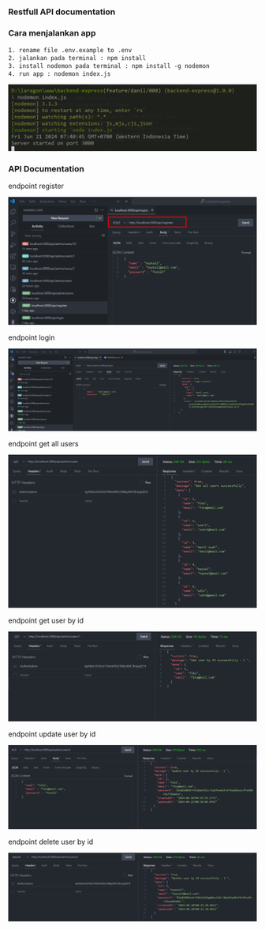### Restfull API documentation

### Cara menjalankan app 

    1. rename file .env.example to .env
    2. jalankan pada terminal : npm install
    3. install nodemon pada terminal : npm install -g nodemon
    4. run app : nodemon index.js
   

![alt text](image.png)

### API Documentation

endpoint register

![alt text](image-1.png)

endpoint login

![alt text](image-2.png)

endpoint get all users

![alt text](image-3.png)

endpoint get user by id

![alt text](image-4.png)

endpoint update user by id

![alt text](image-5.png)

endpoint delete user by id

![alt text](image-6.png)